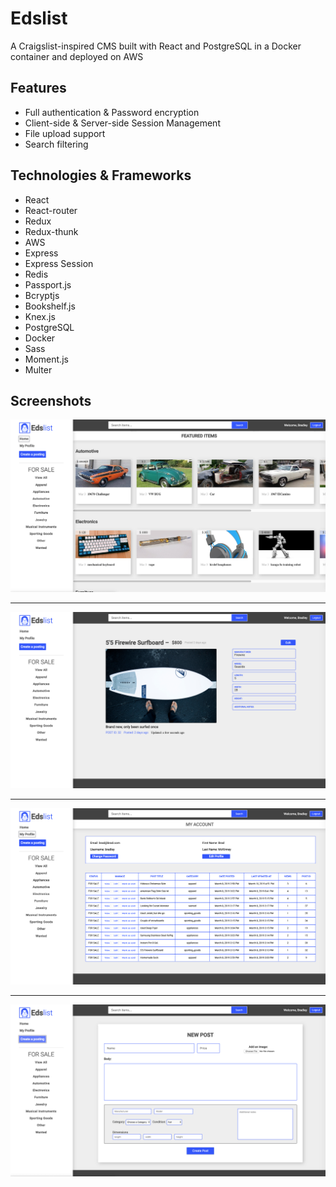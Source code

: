 # Edslist

A Craigslist-inspired CMS built with React and PostgreSQL in a Docker container and deployed on AWS 

## Features

- Full authentication & Password encryption
- Client-side & Server-side Session Management
- File upload support
- Search filtering

## Technologies & Frameworks

* React
* React-router
* Redux
* Redux-thunk
* AWS
* Express
* Express Session
* Redis
* Passport.js
* Bcryptjs
* Bookshelf.js
* Knex.js
* PostgreSQL
* Docker
* Sass
* Moment.js
* Multer

## Screenshots

![Home View](./screenshots/home.png "Home view")
___
![Item View](./screenshots/item.png "Item view")
___
![Profile View](./screenshots/profile.png "Profile view")
___
![New Post Form](./screenshots/post.png "New Post Form")


